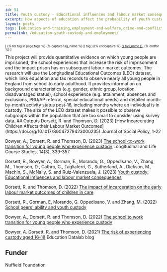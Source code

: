 ```yaml
---
id: 51
title: Youth custody - Educational influences and labour market consequences
excerpt: How aspects of education affect the probability of youth custody and the effect of custody on the school-to-work transition
layout: posts
tags: [education-and-training,employment-and-welfare,crime-and-conflict,instrumental-variables,duration-analysis,modelling-and-descriptives]
permalink: /education-youth-custody-and-employment/
---
```

<div>
  <p style="font-size:.7em;">
    [
    {% for tag in page.tags %}
      {% capture tag_name %}{{ tag }}{% endcapture %}
      <a href="/{{ tag_name }}"><nobr>{{ tag_name }}</nobr>&nbsp;</a>
    {% endfor %}
    ]
  </p>
</div>
This project will provide quantitative evidence on which young people are imprisoned, the school experiences that increase the risk of imprisonment and the impact prison has on subsequent labour market outcomes.  The research will use the Longitudinal Educational Outcomes (LEO) dataset, which links education and tax records to observe nearly all young people in England from school to early adulthood. It provides information on background characteristics (e.g. gender, ethnic group, location, disadvantaged status), school experience (e.g. attainment, absences and exclusions, PRU/AP referral, special educational needs) and detailed month-by-month activity status post-16, including months where an individual is in custody. The size of the LEO dataset makes it possible to observe subgroups within the population that are too small to consider using survey data.
## Outputs
Dorsett, R. and Thomson, D. (2023) [How Incarcerating Children Affects their Labour Market Outcomes](https://doi.org/10.1017/S0047279423000235) Journal of Social Policy, 1-22

Bowyer, A., Dorsett, R. and Thomson, D. (2023) [The school-to-work transition for young people who experience custody](https://doi.org/10.1332/175795921X16726787156855) Longitudinal and Life Course Studies, 14(3), 339-357.

Dorsett, R., Bowyer, A., Gorman, E., Morando, G., Oppedisano, V., Zhang, M., Thomson, D., Cathro, C., Tagliaferri, G., Sutherland, A., Dickson, M., Machin, S., McNally, S. and Ruiz-Valenzuela, J. (2023) [Youth custody: Educational influences and labour market consequences](/assets/docs/MPO.pdf) 

Dorsett, R. and Thomson, D. (2022) [The impact of incarceration on the early labour market outcomes of children in care](/assets/docs/DT.pdf)

Dorsett, R., Gorman, E, Morando, G. Oppedisano, V. and Zhang, M. (2022) [School peers' ability and youth custody](/assets/docs/DGMOZ.pdf)

Bowyer, A., Dorsett, R. and Thomson, D. (2022) [The school to work transition for young people who experience custody](/assets/docs/BDT.pdf)

Bowyer, A. Dorsett, R. and Thomson, D. (2021) [The risk of experiencing custody aged 16-18](https://ffteducationdatalab.org.uk/2021/03/the-risk-of-experiencing-custody-aged-16-18/) Education Datalab blog

## Funder
Nuffield Foundation
